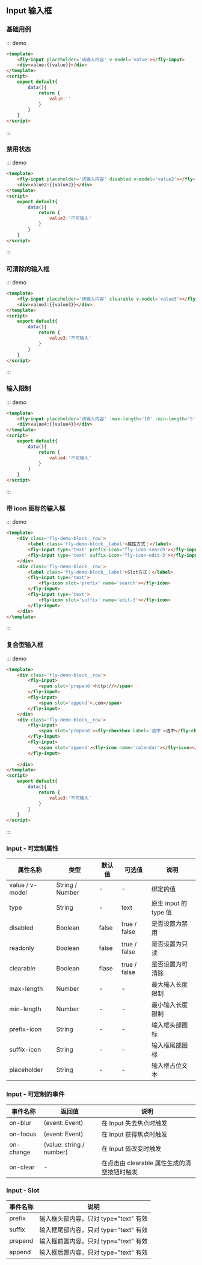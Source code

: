 <script>
module.exports =  {
    data(){
        return {
            value:'',
            value2:'不可输入',
            value3:'',
            value4:''
        }
    }
}
</script>


## Input 输入框

### 基础用例
::: demo
```html
<template>
    <fly-input placeholder='请输入内容' v-model='value'></fly-input>
    <div>value:{{value}}</div>
</template>
<script>
    export default{
        data(){
            return {
                value:''
            }
        }
    }
</script>
```
:::

### 禁用状态

::: demo
```html
<template>
    <fly-input placeholder='请输入内容' disabled v-model='value2'></fly-input>
    <div>value2:{{value2}}</div>
</template>
<script>
    export default{
        data(){
            return {
                value2:'不可输入'
            }
        }
    }
</script>
```
:::

### 可清除的输入框
::: demo
```html
<template>
    <fly-input placeholder='请输入内容' clearable v-model='value3'></fly-input>
    <div>value3:{{value3}}</div>
</template>
<script>
    export default{
        data(){
            return {
                value3:'不可输入'
            }
        }
    }
</script>
```
:::

### 输入限制
::: demo
```html
<template>
    <fly-input placeholder='请输入内容' :max-length='10' :min-length='5' v-model='value4'></fly-input>
    <div>value4:{{value4}}</div>
</template>
<script>
    export default{
        data(){
            return {
                value4:'不可输入'
            }
        }
    }
</script>
```
:::

### 带 icon 图标的输入框
::: demo
```html
<template>
    <div class='fly-demo-block__row'>
        <label class='fly-demo-block__label'>属性方式：</label>
        <fly-input type='text' prefix-icon='fly-icon-search'></fly-input>
        <fly-input type='text' suffix-icon='fly-icon-edit-3'></fly-input>
    </div>
    <div class='fly-demo-block__row'>
        <label class='fly-demo-block__label'>Slot方式：</label>
        <fly-input type='text'>
            <fly-icon slot='prefix' name='search'></fly-icon>
        </fly-input>
        <fly-input type='text'>
            <fly-icon slot='suffix' name='edit-3'></fly-icon>
        </fly-input>
    </div>
</template>
```
:::

### 复合型输入框
::: demo
```html
<template>
    <div class='fly-demo-block__row'>
        <fly-input>
            <span slot='prepend'>http://</span>
        </fly-input>
        <fly-input>
            <span slot='append'>.com</span>
        </fly-input>
    </div>
    <div class='fly-demo-block__row'>
        <fly-input>
            <span slot='prepend'><fly-checkbox label='选中'>选中</fly-checkbox></span>
        </fly-input>
        <fly-input>
            <span slot='append'><fly-icon name='calendar'></fly-icon></span>
        </fly-input>
        
    </div>
</template>
<script>
    export default{
        data(){
            return {
                value3:'不可输入'
            }
        }
    }
</script>
```
:::

### Input - 可定制属性

属性名称 | 类型 | 默认值  | 可选值  | 说明  |
---------|----------|---------|---------|--------|
value / v-model | String / Number | - | - | 绑定的值 |
type | String | - | text | 原生 input 的 type 值 |
disabled | Boolean | false  | true / false | 是否设置为禁用  |
readonly | Boolean | false  | true / false | 是否设置为只读  |
clearable | Boolean | flase | true / false | 是否设置为可清除 |
max-length | Number | - | - | 最大输入长度限制 |
min-length | Number | - | - | 最小输入长度限制 |
prefix-icon | String | - | - | 输入框头部图标 |
suffix-icon | String | - | - | 输入框尾部图标 |
placeholder | String | - | - | 输入框占位文本 |

### Input - 可定制的事件

事件名称 | 返回值 | 说明
---------|----------|---------
on-blur | (event: Event) | 在 Input 失去焦点时触发 |
on-focus | (event: Event) | 在 Input 获得焦点时触发 |
on-change | (value: string / number) | 在 Input 值改变时触发 |
on-clear | - | 在点击由 clearable 属性生成的清空按钮时触发 |

### Input - Slot

事件名称 | 说明
---------|----------|
prefix | 输入框头部内容，只对 type="text" 有效 |
suffix | 输入框尾部内容，只对 type="text" 有效 |
prepend | 输入框前置内容，只对 type="text" 有效 |
append | 输入框后置内容，只对 type="text" 有效 |
